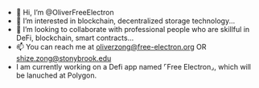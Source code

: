- 👋 Hi, I’m @OliverFreeElectron
- 👀 I’m interested in blockchain, decentralized storage technology...
- 💞️ I’m looking to collaborate with professional people who are skillful in DeFi, blockchain, smart contracts...
- 📫 You can reach me at oliverzong@free-electron.org OR shize.zong@stonybrook.edu
- I am currently working on a Defi app named ⌜Free Electron⌟, which will be lanuched at Polygon.
